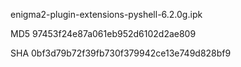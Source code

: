 enigma2-plugin-extensions-pyshell-6.2.0g.ipk

MD5 97453f24e87a061eb952d6102d2ae809

SHA 0bf3d79b72f39fb730f379942ce13e749d828bf9
